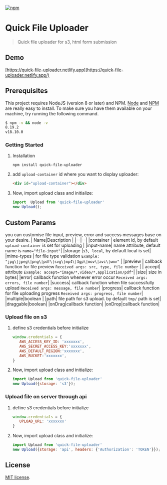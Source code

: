 
<a href="https://www.npmjs.com/package/quick-file-uploader"><img alt="npm" src="https://img.shields.io/npm/v/quick-file-uploader"></a>


# Quick File Uploader

> Quick file uploader for s3, html form submission

## Demo

[https://quick-file-uploader.netlify.app](https://quick-file-uploader.netlify.app/)

## Prerequisites

This project requires NodeJS (version 8 or later) and NPM.
[Node](http://nodejs.org/) and [NPM](https://npmjs.org/) are really easy to install.
To make sure you have them available on your machine,
try running the following command.

```sh
$ npm -v && node -v
8.19.2
v18.10.0
```
### Getting Started

1) Installation
    ```
    npm install quick-file-uploader
    ```
2) add `upload-container` id where you want to display uploader:
     ```html
    <div id="upload-container"></div>
    ```
3) Now,  import upload class and initialize:
     ```js
    import  Upload from 'quick-file-uploader'
    new Upload();
    ```
## Custom Params
you can customise file input, preview, error and success messages base on your desire.
|  Name|Description  |
|--|--|
|container  | element id, by default `upload-container` is set for uploading |
|input-name| name attribute, default name is `name="file-input"`|
|storage |`s3, local`, by default local is set|
|mime-types | for file type validation `Example: "jpg\|jpeg\|png\|pdf\|svg\|mp4\|3gp\|mov\|avi\|wmv"` |
|preview  | callback function for file preview `Received args: src, type, file number` |
| accept| attribute `Example: accept="image/*,video/*,application/pdf"`|
|size| size in bytes|
|error| callback function whenever error occur `Received args: errors, file number`|
|success| callback function when file successfully upload `Received args: message, file number`|
|progress| callback function for file uploading progress `Received args: progress, file number`|
|multiple|boolean |
|path| file path for s3 upload. by default `tmp/` path is set|
|draggable|boolean|
|onDrag|callback function|
|onDrop|callback function|

### Upload file on s3

1) define s3 credentials before initialize
    ```js
    window.credentials = {
       AWS_ACCESS_KEY_ID: 'xxxxxxx',
       AWS_SECRET_ACCESS_KEY:'xxxxxxx',
       AWS_DEFAULT_REGION:'xxxxxxx',
       AWS_BUCKET:'xxxxxxx',
    }
     ```
2) Now,  import upload class and initialize:
     ```js
    import Upload from 'quick-file-uploader'
    new Upload({storage: 's3'});

### Upload file on server through api

1) define s3 credentials before initialize
    ```js
    window.credentials = {
       UPLOAD_URL: 'xxxxxxx'
    }
     ```
2) Now,  import upload class and initialize:
     ```js
    import Upload from 'quick-file-uploader'
    new Upload({storage: 'api', headers: {'Authorization': 'TOKEN'}});

## License

[MIT license](https://opensource.org/licenses/MIT).

